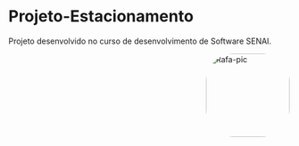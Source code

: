 # Projeto-Estacionamento
Projeto desenvolvido no curso de desenvolvimento de Software SENAI.

<img align="right" alt="Rafa-pic" height="150" style="border-radius:50px;" src="https://media.giphy.com/media/xB8Q4ILnknAgm4H5tq/giphy.gif">
